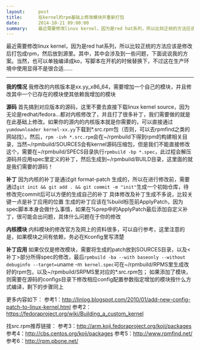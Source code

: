 ```yaml
---
layout:     post
title:      在kernel的rpm基础上修改模块并重新打包
date:       2014-10-21 09:00:00
summary:    最近需要修改linux kernel，因为是red hat系列，所以比较正统的方法应该是修改后打包成rpm，然后放到源里。其中，其中会涉及到一些问题，下面说说我的方案。当然，也可以单独编译成ko，写脚本在开机的时候替换下，不过这在生产环境中使用显得不是很合适……
---
```


最近需要修改linux kernel，因为是red hat系列，所以比较正统的方法应该是修改后打包成rpm，然后放到源里。其中，其中会涉及到一些问题，下面说说我的方案。当然，也可以单独编译成ko，写脚本在开机的时候替换下，不过这在生产环境中使用显得不是很合适……

----------
**我的情况**
我修改的内核版本是xx.yy_x86_64，需要增加一个自己的模块，并且修改其中一个已存在的模块使其依赖我增加的模块

**源码**
首先搞到对应版本的源码，这里不要去直接下载linux kernel source，因为无论是redhat/fedora...都对内核修改了，并且打了很多补丁，我们需要做的就是在此基础上修改。如果你的源内的内核版本就是你需要的，可以直接通过`yumdownloader kernel-xx.yy`下载到*.src.rpm包（否则，可以去rpmfind之类的网站找）。然后，`rpm -ivh *.src.rpm`会在~/rpmbuild下得到rpm的构建相关目录，当然~/rpmbuild/SOURCES会有kernel源码压缩包，但是我们不能直接修改这个，需要在~/rpmbuild/SPECS目录执行`rpmbuild -bp *.spec`，此过程会解压源码并应用spec里定义的补丁，然后生成到~/rpmbuild/BUILD目录，这里面的就是我们需要的源码！

**补丁**
因为内核的补丁是通过git format-patch 生成的，所以在进行修改前，需要通过`git init && git add . && git commit -m "init"`生成一个初始仓库，待修改完commit后可以方便的生成自己的补丁
具体修改及补丁生成不多说，比较关键一点是补丁应用的位置
生成的补丁应该在%build标签前ApplyPatch，因为spec脚本本身会做什么事情，如果在%prep中的ApplyPatch最后添加自定义补丁，很可能会出问题，具体什么问题在于你的修改

**内核模块**
内科模块的修改官方及网上的资料很多，可以自行参考，这里注意的是，如果模块之间有依赖，务必在Kconfig里写清楚

**补丁应用**
如果仅仅是修改模块，需要将生成的patch放到SOURCES目录，以及<补丁>部分所得spec的修改，最后`rpmbuild -ba --with baseonly --without debuginfo --target=`uname -m` kernel.spec`可在~/rpmbuild/RPMS里生成改好的rpm包，以及~/rpmbuild/SRPMS里对应的*.src.rpm包；
如果添加了模块，则需要在源码的configs目录下修改相应config配置参数指定增加的模块按什么方式编译，剩下的步骤同上

更多内容如下：
参考1：http://linlog.blogspot.com/2010/01/add-new-config-patch-to-linux-kernel.html
参考2：https://fedoraproject.org/wiki/Building_a_custom_kernel

找src.rpm推荐链接：
参考3：http://arm.koji.fedoraproject.org/koji/packages
参考4：http://cbs.centos.org/koji/packages
参考5：http://www.rpmfind.net/
参考6：http://rpm.pbone.net/
